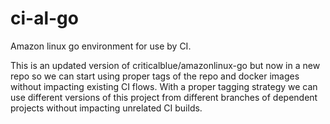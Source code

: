 # ci-al-go

Amazon linux go environment for use by CI.

This is an updated version of criticalblue/amazonlinux-go but now in a new repo
so we can start using proper tags of the repo and docker images without
impacting existing CI flows. With a proper tagging strategy we can use
different versions of this project from different branches of dependent
projects without impacting unrelated CI builds.
